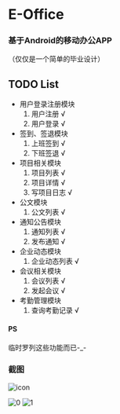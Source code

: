 # E-Office
### 基于Android的移动办公APP
（仅仅是一个简单的毕业设计）

## TODO List
* 用户登录注册模块
	1. 用户注册 √
	2. 用户登录 √
* 签到、签退模块
	1. 上班签到 √
	2. 下班签退 √
* 项目相关模块
	1. 项目列表 √
	2. 项目详情 √
	3. 写项目日志 √
* 公文模块
	1. 公文列表 √
* 通知公告模块
	1. 通知列表 √
	2. 发布通知 √
* 企业动态模块
	1. 企业动态列表 √
* 会议相关模块
	1. 会议列表 √
	2. 发起会议 √
* 考勤管理模块
	1. 查询考勤记录 √

#### PS
临时罗列这些功能而已-_-

### 截图
![icon](http://ol3f7j63v.bkt.clouddn.com/app_icon.png)

![0](http://ol3f7j63v.bkt.clouddn.com/office_00.png)
![1](http://ol3f7j63v.bkt.clouddn.com/office_01.png)

